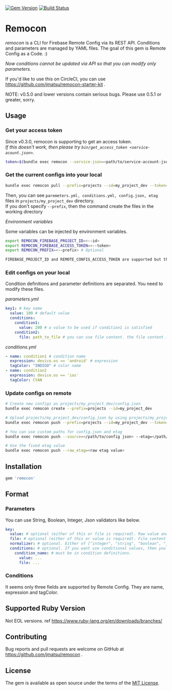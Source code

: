 [![Gem Version](https://badge.fury.io/rb/remocon.svg)](https://badge.fury.io/rb/remocon) [![Build Status](https://travis-ci.org/jmatsu/remocon.svg?branch=master)](https://travis-ci.org/jmatsu/remocon)

# Remocon

*remocon* is a CLI for Firebase Remote Config via its REST API. Conditions and parameters are managed by YAML files.
The goal of this gem is Remote Config as a Code. :)

*Now conditions cannot be updated via API so that you can modify only parameters.*

If you'd like to use this on CircleCI, you can use https://github.com/jmatsu/remocon-starter-kit . 

NOTE:
v0.5.0 and lower versions contain serious bugs. Please use 0.5.1 or greater, sorry.

## Usage

### Get your access token

Since v0.3.0, remocon is supporting to get an access token.  
*If this doesn't work, then please try `bin/get_access_token <service-acount.json>`.*

```bash
token=$(bundle exec remocon --service-json=<path/to/service-account-json>)
```

### Get the current configs into your local

```bash
bundle exec remocon pull --prefix=projects --id=my_project_dev --token=xyz
```

Then, you can see `paremeters.yml, conditions.yml, config.json, etag` files in `projects/my_project_dev` directory.  
If you don't specify `--prefix`, then the command create the files in the working directory

*Environment variables*

Some variables can be injected by environment variables.

```bash
export REMOCON_FIREBASE_PROJECT_ID=<--id>
export REMOCON_FIREBASE_ACCESS_TOKEN=<--token>
export REMOCON_PREFIX=<--prefix> # Optional

FIREBASE_PROJECT_ID and REMOTE_CONFIG_ACCESS_TOKEN are supported but they are deprecated now
```

### Edit configs on your local

Condition definitions and parameter definitions are separated. You need to modify these files.

*parameters.yml*

```yaml
key1: # key name
  value: 100 # default value
  conditions: 
    condition1:
      value: 200 # a value to be used if condition1 is satisfied
    condition2:
      file: path_to_file # you can use file content. the file content is used for a value
```

*conditions.yml*

```yaml
- name: condition1 # condition name
  expression: device.os == 'android' # expression
  tagColor: "INDIGO" # color name
- name: condition2
  expression: device.os == 'ios'
  tagColor: CYAN
```

### Update configs on remote

```bash
# Create new configs as projects/my_project_dev/config.json
bundle exec remocon create --prefix=projects --id=my_project_dev

# Upload projects/my_project_dev/config.json by using projects/my_project_dev/etag
bundle exec remocon push --prefix=projects --id=my_project_dev --token=xyz

# You can use custom paths for config.json and etag
bundle exec remocon push --source=</path/to/config json> --etag=</path/to/etag>

# Use the fixed etag value
bundle exec remocon push --raw_etag=<raw etag value>
```

## Installation

```ruby
gem 'remocon'
```

## Format

### Parameters

You can use String, Boolean, Integer, Json validators like below.

```yaml
key:
  value: # optional (either of this or file is required). Raw value and hash are allowed.
  file: # optional (either of this or value is required). File content value.
  normalizer: # optional. Either of ["integer", "string", "boolean", "json", "void"] (default: void).
  conditions: # optional. If you want use conditional values, then you need to create this section.
    condition_name: # must be in condition definitions.
      value: ...
      file: ...
```

### Conditions

It seems only three fields are supported by Remote Config. They are name, expression and tagColor.

## Supported Ruby Version 

Not EOL versions. ref https://www.ruby-lang.org/en/downloads/branches/

## Contributing

Bug reports and pull requests are welcome on GitHub at https://github.com/jmatsu/remocon .

## License

The gem is available as open source under the terms of the [MIT License](https://opensource.org/licenses/MIT).
